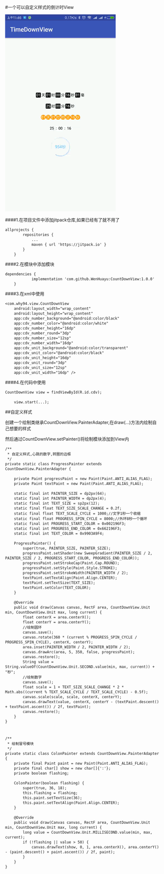 #一个可以自定义样式的倒计时View

![image](https://github.com/WenHuayu/CountDownView/blob/master/img/show.gif)

####1.在项目文件中添加jitpack仓库,如果已经有了就不用了

	allprojects {
			repositories {
				...
				maven { url 'https://jitpack.io' }
			}
		}
	
####2.在模块中添加模块

	dependencies {
				implementation 'com.github.WenHuayu:CountDownView:1.0.0'
		}
	
####3.在xml中使用

    <com.why94.view.CountDownView
        android:layout_width="wrap_content"
        android:layout_height="wrap_content"
        app:cdv_number_background="@android:color/black"
        app:cdv_number_color="@android:color/white"
        app:cdv_number_height="16dp"
        app:cdv_number_round="3dp"
        app:cdv_number_size="12sp"
        app:cdv_number_width="16dp"
        app:cdv_unit_background="@android:color/transparent"
        app:cdv_unit_color="@android:color/black"
        app:cdv_unit_height="16dp"
        app:cdv_unit_round="3dp"
        app:cdv_unit_size="12sp"
        app:cdv_unit_width="16dp" />
		
####4.在代码中使用
        
	CountDownView view = findViewById(R.id.cdv);
	
        view.start(...);

##自定义样式

创建一个绘制类继承CountDownView.PainterAdapter,在draw(...)方法内绘制自己想要的样式

然后通过CountDownView.setPainter()将绘制模块添加到View内

    /**
     * 自定义样式,心跳的数字,转圈的边框
     */
    private static class ProgressPainter extends CountDownView.PainterAdapter {

        private Paint progressPaint = new Paint(Paint.ANTI_ALIAS_FLAG);
        private Paint textPaint = new Paint(Paint.ANTI_ALIAS_FLAG);

        static final int PAINTER_SIZE = dp2px(64);
        static final int PAINTER_WIDTH = dp2px(4);
        static final int TEXT_SIZE = sp2px(12);
        static final float TEXT_SIZE_SCALE_CHANGE = 0.2f;
        static final float TEXT_SCALE_CYCLE = 1000;//文字1秒一个收缩
        static final float PROGRESS_SPIN_CYCLE = 8000;//外环8秒一个循环
        static final int PROGRESS_START_COLOR = 0x002196F3;
        static final int PROGRESS_END_COLOR = 0x662196F3;
        static final int TEXT_COLOR = 0x9903A9F4;

        ProgressPainter() {
            super(true, PAINTER_SIZE, PAINTER_SIZE);
            progressPaint.setShader(new SweepGradient(PAINTER_SIZE / 2, PAINTER_SIZE / 2, PROGRESS_START_COLOR, PROGRESS_END_COLOR));
            progressPaint.setStrokeCap(Paint.Cap.ROUND);
            progressPaint.setStyle(Paint.Style.STROKE);
            progressPaint.setStrokeWidth(PAINTER_WIDTH / 2);
            textPaint.setTextAlign(Paint.Align.CENTER);
            textPaint.setTextSize(TEXT_SIZE);
            textPaint.setColor(TEXT_COLOR);
        }

        @Override
        public void draw(Canvas canvas, RectF area, CountDownView.Unit min, CountDownView.Unit max, long current) {
            float centerX = area.centerX();
            float centerY = area.centerY();
            //绘制圆环
            canvas.save();
            canvas.rotate(360 * (current % PROGRESS_SPIN_CYCLE / PROGRESS_SPIN_CYCLE), centerX, centerY);
            area.inset(PAINTER_WIDTH / 2, PAINTER_WIDTH / 2);
            canvas.drawArc(area, 5, 350, false, progressPaint);
            canvas.restore();
            String value = String.valueOf(CountDownView.Unit.SECOND.value(min, max, current)) + "秒";
            //绘制数字
            canvas.save();
            float scale = 1 + TEXT_SIZE_SCALE_CHANGE * 2 * Math.abs((current % TEXT_SCALE_CYCLE / TEXT_SCALE_CYCLE) - 0.5f);
            canvas.scale(scale, scale, centerX, centerY);
            canvas.drawText(value, centerX, centerY - (textPaint.descent() + textPaint.ascent()) / 2f, textPaint);
            canvas.restore();
        }
    }

#

    /**
     * 绘制冒号模块
     */
    private static class ColonPainter extends CountDownView.PainterAdapter {
        private final Paint paint = new Paint(Paint.ANTI_ALIAS_FLAG);
        private final char[] show = new char[]{':'};
        private boolean flashing;

        ColonPainter(boolean flashing) {
            super(true, 36, 18);
            this.flashing = flashing;
            this.paint.setTextSize(36);
            this.paint.setTextAlign(Paint.Align.CENTER);
        }

        @Override
        public void draw(Canvas canvas, RectF area, CountDownView.Unit min, CountDownView.Unit max, long current) {
            long value = CountDownView.Unit.MILLISECOND.value(min, max, current);
            if (!flashing || value > 50) {
                canvas.drawText(show, 0, 1, area.centerX(), area.centerY() - (paint.descent() + paint.ascent()) / 2f, paint);
            }
        }
    }
